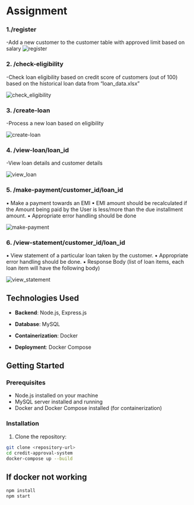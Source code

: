# Assignment



### 1./register 
   -Add a new customer to the customer table with approved limit 
    based on salary
![register](https://github.com/RickDeb2004/backend_alemeno/assets/113274631/96a6084f-c7af-46c7-bc82-f8bf7d3fd062)


### 2. /check-eligibility 
  -Check loan eligibility based on credit score of customers (out 
of 100) based on the historical loan data from “loan_data.xlsx”

![check_eligibility](https://github.com/RickDeb2004/backend_alemeno/assets/113274631/d6b76494-583f-4bda-89a9-87bbf7247725)



### 3. /create-loan 
  -Process a new loan based on eligibility

![create-loan](https://github.com/RickDeb2004/backend_alemeno/assets/113274631/7a6f85f0-5a15-4e21-aa05-5104895535e5)


### 4. /view-loan/loan_id 
   -View loan details and customer details

![view_loan](https://github.com/RickDeb2004/backend_alemeno/assets/113274631/62d449d8-4268-4dd5-95ad-38b363c3636c)


### 5. /make-payment/customer_id/loan_id 
▪ Make a payment towards an EMI
▪ EMI amount should be recalculated if the Amount being 
paid by the User is less/more than the due installment 
amount.
▪ Appropriate error handling should be done

![make-payment](https://github.com/RickDeb2004/backend_alemeno/assets/113274631/aa52a4ab-9a7a-433f-8724-3f6a04d065de)


### 6. /view-statement/customer_id/loan_id 
▪ View statement of a particular loan taken by the 
customer.
▪ Appropriate error handling should be done.
▪ Response Body (list of loan items, each loan item will 
have the following body) 

![view_statement](https://github.com/RickDeb2004/backend_alemeno/assets/113274631/c91d226b-aecf-4559-9f89-efd5bfebffe9)




## Technologies Used


- **Backend**: Node.js, Express.js
- **Database**: MySQL
  
- **Containerization**: Docker
- **Deployment**: Docker Compose

## Getting Started

### Prerequisites

- Node.js installed on your machine
- MySQL server installed and running
- Docker and Docker Compose installed (for containerization)

### Installation

1. Clone the repository:

```bash
git clone <repository-url>
cd credit-approval-system
docker-compose up --build
```

## If docker not working 
```bash
npm install
npm start
```
